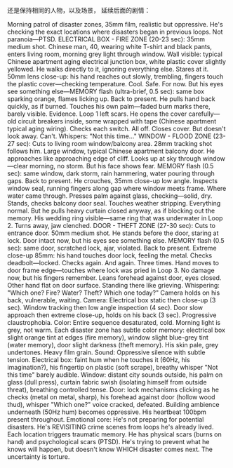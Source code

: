 还是保持相同的人物，以及场景， 延续后面的剧情：

Morning patrol of disaster zones, 35mm film, realistic but oppressive. He's checking the exact locations where disasters began in previous loops. Not paranoia—PTSD.
ELECTRICAL BOX - FIRE ZONE (20-23 sec): 35mm medium shot. Chinese man, 40, wearing white T-shirt and black pants, enters living room, morning grey light through window. Wall visible: typical Chinese apartment aging electrical junction box, white plastic cover slightly yellowed. He walks directly to it, ignoring everything else. Stares at it. 50mm lens close-up: his hand reaches out slowly, trembling, fingers touch the plastic cover—checking temperature. Cool. Safe. For now. But his eyes see something else—MEMORY flash (ultra-brief, 0.5 sec): same box sparking orange, flames licking up. Back to present. He pulls hand back quickly, as if burned. Touches his own palm—faded burn marks there, barely visible. Evidence. Loop 1 left scars. He opens the cover carefully—old circuit breakers inside, some wrapped with tape (Chinese apartment typical aging wiring). Checks each switch. All off. Closes cover. But doesn't look away. Can't. Whispers: "Not this time..."
WINDOW - FLOOD ZONE (23-27 sec): Cuts to living room window/balcony area. 28mm tracking shot follows him. Large window, typical Chinese apartment balcony door. He approaches like approaching edge of cliff. Looks up at sky through window—clear morning, no storm. But his face shows fear. MEMORY flash (0.5 sec): same window, dark storm, rain hammering, water pouring through gaps. Back to present. He crouches, 35mm close-up low angle. Inspects window seal, running fingers along gap where window meets frame. Where water came through. Presses palm against glass, checking—solid, dry. Stands, checks balcony door seal. Touches weather stripping. Everything normal. But he pulls heavy curtain closed anyway, as if blocking out the memory. His wedding ring visible—same ring that was underwater in Loop 2. Turns away, jaw clenched.
DOOR - THEFT ZONE (27-30 sec): Cuts to entrance door. 50mm medium shot. He stands before the door, staring at lock. Door intact now, but his eyes see something else. MEMORY flash (0.5 sec): same door, scratched lock, ajar, violated. Back to present. Extreme close-up 85mm: his hand touches door lock, feeling the metal. Checks deadbolt—locked. Checks again. And again. Three times. Hand moves to door frame edge—touches where lock was pried in Loop 3. No damage now, but his fingers remember. Leans forehead against door, eyes closed. Other hand flat on door surface. Standing there like grieving. Whispering: "Which one? Fire? Water? Theft? Which one today?" Camera holds on his back, vulnerable, waiting.
Camera: Electrical box static then close-up (3 sec). Window tracking then low angle inspection (4 sec). Door slow approach then extreme close-up, holds on his back (3 sec). Progressive claustrophobia.
Color: Entire sequence desaturated, cold. Morning light is grey, not warm. Each disaster zone has subtle color memory: electrical box slight orange tint at edges (fire memory), window slight blue-grey tint (water memory), door slight darkness (theft memory). His skin pale, grey undertones. Heavy film grain.
Sound: Oppressive silence with subtle tension. Electrical box: faint hum when he touches it (60Hz, his imagination?), his fingertip on plastic (soft scrape), breathy whisper "Not this time" barely audible. Window: distant city sounds outside, his palm on glass (dull press), curtain fabric swish (isolating himself from outside threat), breathing controlled tense. Door: lock mechanisms clicking as he checks (metal on metal, sharp), his forehead against door (hollow wood thud), whisper "Which one?" voice cracked, defeated. Building ambience underneath (50Hz hum) becomes oppressive. His heartbeat 100bpm present throughout.
Emotional core: He's not preparing for potential disasters. He's REVISITING crime scenes from loops he's already lived. Each location triggers traumatic memory. He has physical scars (burns on hand) and psychological scars (PTSD). He's trying to prevent what he knows will happen, but doesn't know WHICH disaster comes next. The uncertainty is torture.
